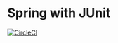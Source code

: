 # Spring with JUnit

[![CircleCI](https://circleci.com/gh/MarcusAdriano/spring-demo-tests.svg?style=svg)](https://circleci.com/gh/MarcusAdriano/spring-demo-tests)
